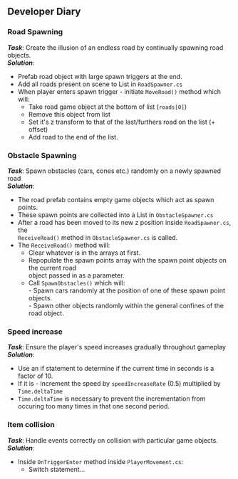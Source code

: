 ## Developer Diary 


### Road Spawning
***Task***: Create the illusion of an endless road by continually spawning road objects. <br>
***Solution***: 
* Prefab road object with large spawn triggers at the end.
* Add all roads present on scene to List in `RoadSpawner.cs`
* When player enters spawn trigger - initiate `MoveRoad()` method which will:
  * Take road game object at the bottom of list (`roads[0]`)
  * Remove this object from list
  * Set it's z transform to that of the last/furthers road on the list (+ offset)
  * Add road to the end of the list. 


### Obstacle Spawning
***Task***: Spawn obstacles (cars, cones etc.) randomly on a newly spawned road <br>
***Solution***:
* The road prefab contains empty game objects which act as spawn points.
* These spawn points are collected into a List in `ObstacleSpawner.cs`
* After a road has been moved to its new z position inside `RoadSpawner.cs`, the <br/> `ReceiveRoad()` method in `ObstacleSpawner.cs` is called.
* The `ReceiveRoad()` method will: 
  * Clear whatever is in the arrays at first.
  * Repopulate the spawn points array with the spawn point objects on the current road <br/> object passed in as a parameter.
  * Call `SpawnObstacles()` which will:<br/> - Spawn cars randomly at the position of one of these spawn point objects. <br/> - Spawn other objects randomly within the general confines of the road object. 


### Speed increase
***Task***: Ensure the player's speed increases gradually throughout gameplay <br>
***Solution***: 
* Use an if statement to determine if the current time in seconds is a factor of 10.
* If it is - increment the speed by `speedIncreaseRate` (0.5) multiplied by `Time.deltaTime` 
* `Time.deltaTime` is necessary to prevent the incrementation from occuring too many times in that one second period. 

### Item collision
***Task***: Handle events correctly on collision with particular game objects. <br>
***Solution***: 
* Inside `OnTriggerEnter` method inside `PlayerMovement.cs`:
  * Switch statement...
